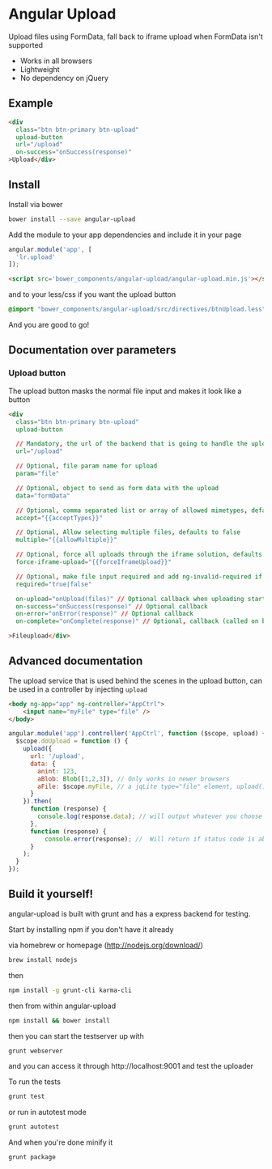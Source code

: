 # Angular Upload
Upload files using FormData, fall back to iframe upload when FormData isn't supported

 - Works in all browsers
 - Lightweight
 - No dependency on jQuery

## Example
```html
<div
  class="btn btn-primary btn-upload"
  upload-button
  url="/upload"
  on-success="onSuccess(response)"
>Upload</div>
```

## Install
Install via bower
```sh
bower install --save angular-upload
```

Add the module to your app dependencies and include it in your page
```js
angular.module('app', [
  'lr.upload'
]);
```
```html
<script src='bower_components/angular-upload/angular-upload.min.js'></script>
```

and to your less/css if you want the upload button

```css
@import "bower_components/angular-upload/src/directives/btnUpload.less"; /* or .min.css */
```

And you are good to go!

## Documentation over parameters

### Upload button
The upload button masks the normal file input and makes it look like a button

```html
<div
  class="btn btn-primary btn-upload"
  upload-button

  // Mandatory, the url of the backend that is going to handle the upload
  url="/upload"

  // Optional, file param name for upload
  param="file"

  // Optional, object to send as form data with the upload
  data="formData"

  // Optional, comma separated list or array of allowed mimetypes, defaults to allowing all types
  accept="{{acceptTypes}}"

  // Optional, Allow selecting multiple files, defaults to false
  multiple="{{allowMultiple}}"

  // Optional, force all uploads through the iframe solution, defaults to false and should normally not be included
  force-iframe-upload="{{forceIframeUpload}}"

  // Optional, make file input required and add ng-invalid-required if required is set to true on the input button
  required="true|false"

  on-upload="onUpload(files)" // Optional callback when uploading starts
  on-success="onSuccess(response)" // Optional callback
  on-error="onError(response)" // Optional callback
  on-complete="onComplete(response)" // Optional, callback (called on both on-success and on-error)

>Fileupload</div>
```

## Advanced documentation
The upload service that is used behind the scenes in the upload button, can be used in a controller by injecting `upload`

```html
<body ng-app="app" ng-controller="AppCtrl">
    <input name="myFile" type="file" />
</body>
```

```js
angular.module('app').controller('AppCtrl', function ($scope, upload) {
  $scope.doUpload = function () {
    upload({
      url: '/upload',
      data: {
        anint: 123,
        aBlob: Blob([1,2,3]), // Only works in newer browsers
        aFile: $scope.myFile, // a jqLite type="file" element, upload() will extract all the files from the input and put them into the FormData object before sending.
      }
    }).then(
      function (response) {
        console.log(response.data); // will output whatever you choose to return from the server on a successful upload
      },
      function (response) {
          console.error(response); //  Will return if status code is above 200 and lower than 300, same as $http
      }
    );
  }
});
```

## Build it yourself!
angular-upload is built with grunt and has a express backend for testing.

Start by installing npm if you don't have it already

via homebrew or homepage (http://nodejs.org/download/)
```sh
brew install nodejs
```
then
```sh
npm install -g grunt-cli karma-cli
```
then from within angular-upload
```sh
npm install && bower install
```
then you can start the testserver up with
```sh
grunt webserver
```

and you can access it through http://localhost:9001 and test the uploader

To run the tests
```sh
grunt test
```

or run in autotest mode

```sh
grunt autotest
```

And when you're done minify it
```sh
grunt package
```
